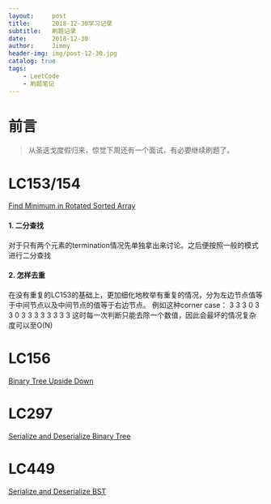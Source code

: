 ```yaml
---
layout:     post
title:      2018-12-30学习记录
subtitle:   刷题记录
date:       2018-12-30
author:     Jimmy
header-img: img/post-12-30.jpg
catalog: true
tags:
    - LeetCode
    - 刷题笔记
---
```

# 前言

> 从圣迭戈度假归来，惊觉下周还有一个面试，有必要继续刷题了。


# LC153/154
[Find Minimum in Rotated Sorted Array](https://leetcode.com/problems/find-minimum-in-rotated-sorted-array-ii/)
#### 1. 二分查找
对于只有两个元素的termination情况先单独拿出来讨论。之后便按照一般的模式进行二分查找


#### 2. 怎样去重
在没有重复的LC153的基础上，更加细化地枚举有重复的情况，分为左边节点值等于中间节点以及中间节点的值等于右边节点。
例如这种corner case：
3 3 3 0 3
3 0 3 3 3
3 3 3 3 3
这时每一次判断只能去除一个数值，因此会最坏的情况复杂度可以至O(N)

# LC156
[Binary Tree Upside Down](https://leetcode.com/problems/binary-tree-upside-down/)



# LC297
[Serialize and Deserialize Binary Tree](https://leetcode.com/problems/serialize-and-deserialize-binary-tree/)

# LC449
[Serialize and Deserialize BST](https://leetcode.com/problems/serialize-and-deserialize-bst/)